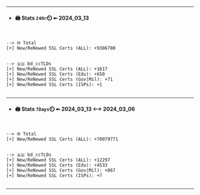 

---
- #### 🖨️ **Stats** `24Hr`⏲️ ➼ 2024_03_13
```console


--> 🌐 Total
[+] New/ReNewed SSL Certs (ALL): +9386780


--> 🇧🇩 bd_ccTLDs
[+] New/ReNewed SSL Certs (ALL): +1617
[+] New/ReNewed SSL Certs (Edu): +650
[+] New/ReNewed SSL Certs (Gov|Mil): +71
[+] New/ReNewed SSL Certs (ISPs): +1


```

---
- #### 🖨️ **Stats** `7Days`⏲️ ➼ 2024_03_13 <--> 2024_03_06
```console


--> 🌐 Total
[+] New/ReNewed SSL Certs (ALL): +70079771


--> 🇧🇩 bd_ccTLDs
[+] New/ReNewed SSL Certs (ALL): +12297
[+] New/ReNewed SSL Certs (Edu): +4533
[+] New/ReNewed SSL Certs (Gov|Mil): +867
[+] New/ReNewed SSL Certs (ISPs): +7


```

---

